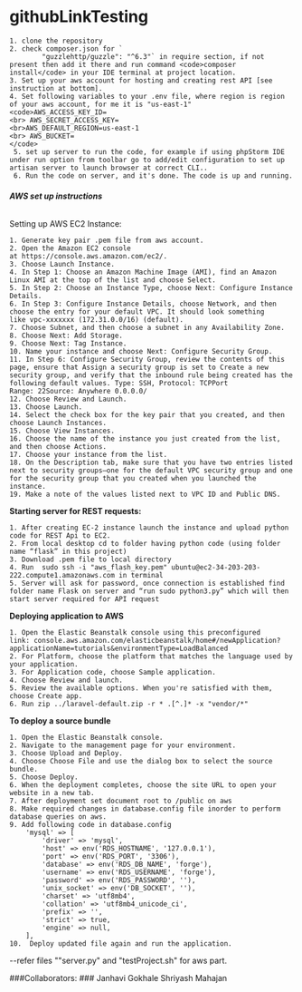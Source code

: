 # githubLinkTesting

    1. clone the repository
    2. check composer.json for `
            "guzzlehttp/guzzle": "^6.3"` in require section, if not present then add it there and run command <code>composer install</code> in your IDE terminal at project location.
    3. Set up your aws account for hosting and creating rest API [see instruction at bottom].
    4. Set following variables to your .env file, where region is region of your aws account, for me it is "us-east-1"
    <code>AWS_ACCESS_KEY_ID=
    <br> AWS_SECRET_ACCESS_KEY=
    <br>AWS_DEFAULT_REGION=us-east-1
    <br> AWS_BUCKET=
    </code>
     5. set up server to run the code, for example if using phpStorm IDE under run option from toolbar go to add/edit configuration to set up artisan server to launch browser at correct CLI..
     6. Run the code on server, and it's done. The code is up and running.
     
###### **AWS set up instructions**

Setting up AWS EC2 Instance:

    1. Generate key pair .pem file from aws account.
    2. Open the Amazon EC2 console at https://console.aws.amazon.com/ec2/. 
    3. Choose Launch Instance.
    4. In Step 1: Choose an Amazon Machine Image (AMI), find an Amazon Linux AMI at the top of the list and choose Select.
    5. In Step 2: Choose an Instance Type, choose Next: Configure Instance Details.
    6. In Step 3: Configure Instance Details, choose Network, and then choose the entry for your default VPC. It should look something like vpc-xxxxxxx (172.31.0.0/16) (default).
    7. Choose Subnet, and then choose a subnet in any Availability Zone.
    8. Choose Next: Add Storage.
    9. Choose Next: Tag Instance.
    10. Name your instance and choose Next: Configure Security Group.
    11. In Step 6: Configure Security Group, review the contents of this page, ensure that Assign a security group is set to Create a new security group, and verify that the inbound rule being created has the following default values. Type: SSH, Protocol: TCPPort Range: 22Source: Anywhere 0.0.0.0/
    12. Choose Review and Launch.
    13. Choose Launch.
    14. Select the check box for the key pair that you created, and then choose Launch Instances.
    15. Choose View Instances.
    16. Choose the name of the instance you just created from the list, and then choose Actions.
    17. Choose your instance from the list.
    18. On the Description tab, make sure that you have two entries listed next to security groups—one for the default VPC security group and one for the security group that you created when you launched the instance.
    19. Make a note of the values listed next to VPC ID and Public DNS. 


**Starting server for REST requests:**
    
    1. After creating EC-2 instance launch the instance and upload python code for REST Api to EC2.
    2. From local desktop cd to folder having python code (using folder name “flask” in this project)
    3. Download .pem file to local directory
    4. Run  sudo ssh -i "aws_flash_key.pem" ubuntu@ec2-34-203-203-222.compute1.amazonaws.com in terminal
    5. Server will ask for password, once connection is established find folder name Flask on server and “run sudo python3.py” which will then start server required for API request

**Deploying application to AWS**
    
    1. Open the Elastic Beanstalk console using this preconfigured link: console.aws.amazon.com/elasticbeanstalk/home#/newApplication?applicationName=tutorials&environmentType=LoadBalanced
    2. For Platform, choose the platform that matches the language used by your application.
    3. For Application code, choose Sample application.
    4. Choose Review and launch.
    5. Review the available options. When you're satisfied with them, choose Create app.
    6. Run zip ../laravel-default.zip -r * .[^.]* -x "vendor/*"

**To deploy a source bundle**
    
    1. Open the Elastic Beanstalk console.
    2. Navigate to the management page for your environment.
    3. Choose Upload and Deploy.
    4. Choose Choose File and use the dialog box to select the source bundle.
    5. Choose Deploy.
    6. When the deployment completes, choose the site URL to open your website in a new tab.
    7. After deployment set document root to /public on aws
    8. Make required changes in database.config file inorder to perform database queries on aws.
    9. Add following code in database.config 
        'mysql' => [
            'driver' => 'mysql',
            'host' => env('RDS_HOSTNAME', '127.0.0.1'),
            'port' => env('RDS_PORT', '3306'),
            'database' => env('RDS_DB_NAME', 'forge'),
            'username' => env('RDS_USERNAME', 'forge'),
            'password' => env('RDS_PASSWORD', ''),
            'unix_socket' => env('DB_SOCKET', ''),
            'charset' => 'utf8mb4',
            'collation' => 'utf8mb4_unicode_ci',
            'prefix' => '',
            'strict' => true,
            'engine' => null,
        ],
    10.  Deploy updated file again and run the application.
    
--refer files ""server.py" and "testProject.sh" for aws part.

###Collaborators: ###
    Janhavi Gokhale 
    Shriyash Mahajan
 




